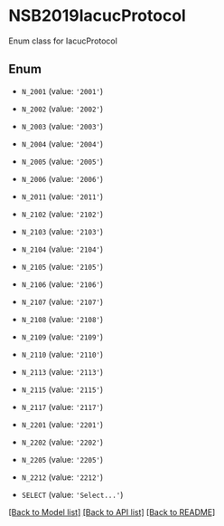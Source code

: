 # NSB2019IacucProtocol

Enum class for IacucProtocol

## Enum

* `N_2001` (value: `'2001'`)

* `N_2002` (value: `'2002'`)

* `N_2003` (value: `'2003'`)

* `N_2004` (value: `'2004'`)

* `N_2005` (value: `'2005'`)

* `N_2006` (value: `'2006'`)

* `N_2011` (value: `'2011'`)

* `N_2102` (value: `'2102'`)

* `N_2103` (value: `'2103'`)

* `N_2104` (value: `'2104'`)

* `N_2105` (value: `'2105'`)

* `N_2106` (value: `'2106'`)

* `N_2107` (value: `'2107'`)

* `N_2108` (value: `'2108'`)

* `N_2109` (value: `'2109'`)

* `N_2110` (value: `'2110'`)

* `N_2113` (value: `'2113'`)

* `N_2115` (value: `'2115'`)

* `N_2117` (value: `'2117'`)

* `N_2201` (value: `'2201'`)

* `N_2202` (value: `'2202'`)

* `N_2205` (value: `'2205'`)

* `N_2212` (value: `'2212'`)

* `SELECT` (value: `'Select...'`)

[[Back to Model list]](../README.md#documentation-for-models) [[Back to API list]](../README.md#documentation-for-api-endpoints) [[Back to README]](../README.md)


